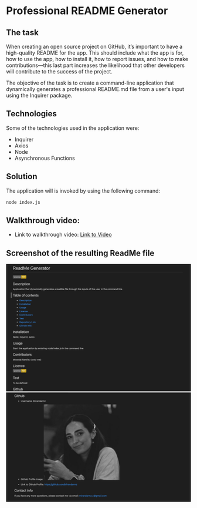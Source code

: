 # Professional README Generator

## The task
When creating an open source project on GitHub, it’s important to have a high-quality README for the app. This should include what the app is for, how to use the app, how to install it, how to report issues, and how to make contributions&mdash;this last part increases the likelihood that other developers will contribute to the success of the project. 

The objective of the task is to create a command-line application that dynamically generates a professional README.md file from a user's input using the Inquirer package. 

## Technologies
Some of the technologies used in the application were:
* Inquirer
* Axios
* Node 
* Asynchronous Functions

## Solution 
The application will is invoked by using the following command:

```bash
node index.js
```

## Walkthrough video:

* Link to walkthrough video: [Link to Video](https://drive.google.com/file/d/1fyeg2D3L6TeJeUTlqD0GUY31FeLjV18m/view?usp=sharing)

## Screenshot of the resulting ReadMe file 

![Deployed Image](./Assets/Deployed1.png)
![Deployed Image](./Assets/Deployed2.png)
